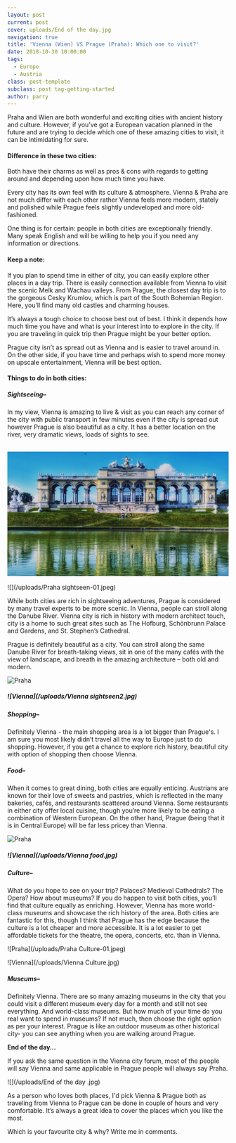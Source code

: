 ```yaml
---
layout: post
current: post
cover: uploads/End of the day.jpg
navigation: true
title: 'Vienna (Wien) VS Prague (Praha): Which one to visit?'
date: 2018-10-30 10:00:00
tags:
  - Europe
  - Austria
class: post-template
subclass: post tag-getting-started
author: parry
---
```


Praha and Wien are both wonderful and exciting cities with ancient history and culture. However, if you’ve got a European vacation planned in the future and are trying to decide which one of these amazing cities to visit, it can be intimidating for sure.

#### Difference in these two cities:

Both have their charms as well as pros & cons with regards to getting around and depending upon how much time you have.

Every city has its own feel with its culture & atmosphere. Vienna & Praha are not much differ with each other rather Vienna feels more modern, stately and polished while Prague feels slightly undeveloped and more old-fashioned.

One thing is for certain: people in both cities are exceptionally friendly. Many speak English and will be willing to help you if you need any information or directions.

#### Keep a note:

If you plan to spend time in either of city, you can easily explore other places in a day trip. There is easily connection available from Vienna to visit the scenic Melk and Wachau valleys. From Prague, the closest day trip is to the gorgeous Cesky Krumlov, which is part of the South Bohemian Region. Here, you’ll find many old castles and charming houses.

It’s always a tough choice to choose best out of best. I think it depends how much time you have and what is your interest into to explore in the city. If you are traveling in quick trip then Prague might be your better option.

Prague city isn’t as spread out as Vienna and is easier to travel around in. On the other side, if you have time and perhaps wish to spend more money on upscale entertainment, Vienna will be best option.

#### Things to do in both cities:

##### Sightseeing–

In my view, Vienna is amazing to live & visit as you can reach any corner of the city with public transport in few minutes even if the city is spread out however Prague is also beautiful as a city. It has a better location on the river, very dramatic views, loads of sights to see.<br>&nbsp;

![Vienna Sightseen-Schönbrunn](/uploads/20180707_160013.jpg)

![](/uploads/Praha sightseen-01.jpeg)

While both cities are rich in sightseeing adventures, Prague is considered by many travel experts to be more scenic. In Vienna, people can stroll along the Danube River. Vienna city is rich in history with modern architect touch, city is a home to such great sites such as The Hofburg, Sch&ouml;nbrunn Palace and Gardens, and St. Stephen’s Cathedral.

Prague is definitely beautiful as a city. You can stroll along the same Danube River for breath-taking views, sit in one of the many caf&eacute;s with the view of landscape, and breath in the amazing architecture – both old and modern.

![Praha](/uploads/Praha%20sightseen%202%20-01.jpeg)

##### ![Vienna](/uploads/Vienna sightseen2.jpg)

##### Shopping–

Definitely Vienna - the main shopping area is a lot bigger than Prague's. I am sure you most likely didn’t travel all the way to Europe just to do shopping. However, if you get a chance to explore rich history, beautiful city with option of shopping then choose Vienna.

##### Food–

When it comes to great dining, both cities are equally enticing. Austrians are known for their love of sweets and pastries, which is reflected in the many bakeries, caf&eacute;s, and restaurants scattered around Vienna. Some restaurants in either city offer local cuisine, though you’re more likely to be eating a combination of Western European. On the other hand, Prague (being that it is in Central Europe) will be far less pricey than Vienna.

![Praha](/uploads/Food%20Praha.JPG)

##### ![Vienna](/uploads/Vienna food.jpg)

##### Culture–

What do you hope to see on your trip? Palaces? Medieval Cathedrals? The Opera? How about museums? If you do happen to visit both cities, you’ll find that culture equally as enriching. However, Vienna has more world-class museums and showcase the rich history of the area. Both cities are fantastic for this, though I think that Prague has the edge because the culture is a lot cheaper and more accessible. It is a lot easier to get affordable tickets for the theatre, the opera, concerts, etc. than in Vienna.

![Praha](/uploads/Praha Culture-01.jpeg)

![Vienna](/uploads/Vienna Culture.jpg)

##### Museums–

Definitely Vienna. There are so many amazing museums in the city that you could visit a different museum every day for a month and still not see everything. And world-class museums. But how much of your time do you real want to spend in museums? If not much, then choose the right option as per your interest. Prague is like an outdoor museum as other historical city- you can see anything when you are walking around Prague.

**End of the day…**

If you ask the same question in the Vienna city forum, most of the people will say Vienna and same applicable in Prague people will always say Praha.

![](/uploads/End of the day .jpg)

As a person who loves both places, I'd pick Vienna & Prague both as traveling from Vienna to Prague can be done in couple of hours and very comfortable. It’s always a great idea to cover the places which you like the most.

Which is your favourite city & why? Write me in comments.